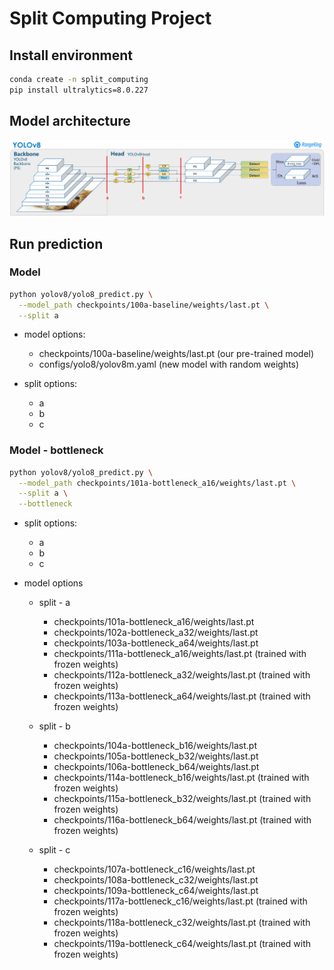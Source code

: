 # Split Computing Project


## Install environment
```bash 
conda create -n split_computing
pip install ultralytics=8.0.227
```

## Model architecture
![splits](/assets/yolo8-splits.png)

## Run prediction
### Model
```bash 
python yolov8/yolo8_predict.py \
  --model_path checkpoints/100a-baseline/weights/last.pt \
  --split a
```
- model options:
  - checkpoints/100a-baseline/weights/last.pt  (our pre-trained model)
  - configs/yolo8/yolov8m.yaml  (new model with random weights)

- split options:
  - a
  - b
  - c

### Model - bottleneck
```bash 
python yolov8/yolo8_predict.py \
  --model_path checkpoints/101a-bottleneck_a16/weights/last.pt \
  --split a \
  --bottleneck
```


- split options:
  - a
  - b
  - c

- model options
  - split - a
    - checkpoints/101a-bottleneck_a16/weights/last.pt
    - checkpoints/102a-bottleneck_a32/weights/last.pt
    - checkpoints/103a-bottleneck_a64/weights/last.pt
    - checkpoints/111a-bottleneck_a16/weights/last.pt  (trained with frozen weights)
    - checkpoints/112a-bottleneck_a32/weights/last.pt  (trained with frozen weights)
    - checkpoints/113a-bottleneck_a64/weights/last.pt  (trained with frozen weights)
  
  - split - b
    - checkpoints/104a-bottleneck_b16/weights/last.pt
    - checkpoints/105a-bottleneck_b32/weights/last.pt
    - checkpoints/106a-bottleneck_b64/weights/last.pt
    - checkpoints/114a-bottleneck_b16/weights/last.pt  (trained with frozen weights)
    - checkpoints/115a-bottleneck_b32/weights/last.pt  (trained with frozen weights)
    - checkpoints/116a-bottleneck_b64/weights/last.pt  (trained with frozen weights)
  
  - split - c
    - checkpoints/107a-bottleneck_c16/weights/last.pt
    - checkpoints/108a-bottleneck_c32/weights/last.pt
    - checkpoints/109a-bottleneck_c64/weights/last.pt
    - checkpoints/117a-bottleneck_c16/weights/last.pt  (trained with frozen weights)
    - checkpoints/118a-bottleneck_c32/weights/last.pt  (trained with frozen weights)
    - checkpoints/119a-bottleneck_c64/weights/last.pt  (trained with frozen weights)



